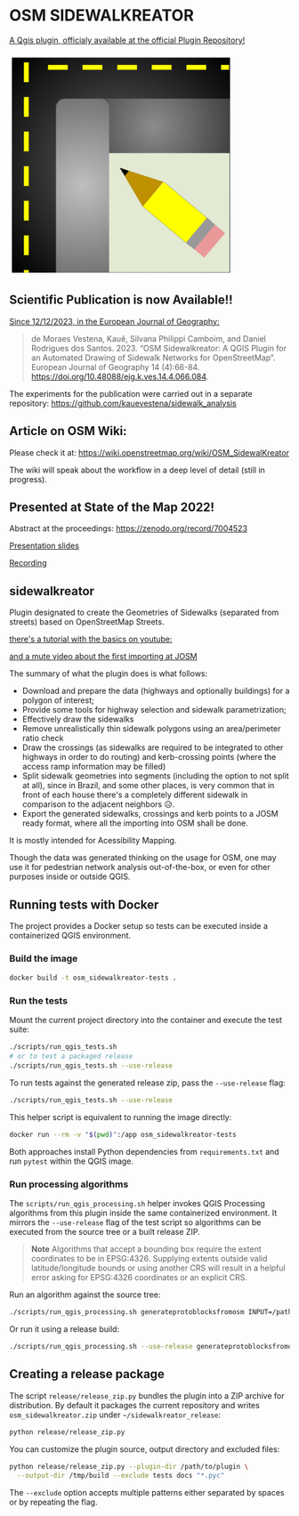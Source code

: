 # OSM SIDEWALKREATOR

[A Qgis plugin, officialy available at the official Plugin Repository!](https://plugins.qgis.org/plugins/osm_sidewalkreator/)


<img src="assets/logos/sidewalkreator_logo.png" alt="Image" width="400">


## Scientific Publication is now Available!!

[Since 12/12/2023, in the European Journal of Geography:](https://eurogeojournal.eu/index.php/egj/article/view/553)

> de Moraes Vestena, Kauê, Silvana Philippi Camboim, and Daniel Rodrigues dos Santos. 2023. “OSM Sidewalkreator: A QGIS Plugin for an Automated Drawing of Sidewalk Networks for OpenStreetMap”. European Journal of Geography 14 (4):66-84. https://doi.org/10.48088/ejg.k.ves.14.4.066.084.

The experiments for the publication were carried out in a separate repository: https://github.com/kauevestena/sidewalk_analysis

## Article on OSM Wiki:

Please check it at: https://wiki.openstreetmap.org/wiki/OSM_SidewalKreator 

The wiki will speak about the workflow in a deep level of detail (still in progress).

## Presented at State of the Map 2022!
Abstract at the proceedings: https://zenodo.org/record/7004523

[Presentation slides](https://rebrand.ly/kauevestena_sotm22) 

[Recording](https://www.youtube.com/watch?v=B--1ge42UHY)

## sidewalkreator
Plugin designated to create the Geometries of Sidewalks (separated from streets) based on OpenStreetMap Streets.


[there's a tutorial with the basics on youtube:](https://www.youtube.com/watch?v=jq-K3Ixx0IM)

[and a mute video about the first importing at JOSM](https://www.youtube.com/watch?v=Apqdb73lNvY)

The summary of what the plugin does is what follows:

  - Download and prepare the data (highways and optionally buildings) for a polygon of interest;
  - Provide some tools for highway selection and sidewalk parametrization;
  - Effectively draw the sidewalks
  - Remove unrealistically thin sidewalk polygons using an area/perimeter ratio check
  - Draw the crossings (as sidewalks are required to be integrated to other highways in order to do routing) and kerb-crossing points (where the access ramp information may be filled)
  - Split sidewalk geometries into segments (including the option to not split at all), since in Brazil, and some other places, is very common that in front of each house there's a completely different sidewalk in comparison to the adjacent neighbors 😥.
  - Export the generated sidewalks, crossings and kerb points to a JOSM ready format, where all the importing into OSM shall be done.

It is mostly intended for Acessibility Mapping.

Though the data was generated thinking on the usage for OSM, one may use it for pedestrian network analysis out-of-the-box, or even for other purposes inside or outside QGIS.

## Running tests with Docker

The project provides a Docker setup so tests can be executed inside a containerized QGIS environment.

### Build the image

```bash
docker build -t osm_sidewalkreator-tests .
```

### Run the tests

Mount the current project directory into the container and execute the test suite:

```bash
./scripts/run_qgis_tests.sh
# or to test a packaged release
./scripts/run_qgis_tests.sh --use-release
```

To run tests against the generated release zip, pass the `--use-release` flag:

```bash
./scripts/run_qgis_tests.sh --use-release
```

This helper script is equivalent to running the image directly:

```bash
docker run --rm -v "$(pwd)":/app osm_sidewalkreator-tests
```

Both approaches install Python dependencies from `requirements.txt` and run `pytest` within the QGIS image.

### Run processing algorithms

The `scripts/run_qgis_processing.sh` helper invokes QGIS Processing algorithms
from this plugin inside the same containerized environment. It mirrors the
`--use-release` flag of the test script so algorithms can be executed from the
source tree or a built release ZIP.

> **Note**
> Algorithms that accept a bounding box require the extent coordinates to be
> in EPSG:4326. Supplying extents outside valid latitude/longitude bounds or
> using another CRS will result in a helpful error asking for EPSG:4326
> coordinates or an explicit CRS.

Run an algorithm against the source tree:

```bash
./scripts/run_qgis_processing.sh generateprotoblocksfromosm INPUT=/path/to/input.geojson OUTPUT=/tmp/out.gpkg
```

Or run it using a release build:

```bash
./scripts/run_qgis_processing.sh --use-release generateprotoblocksfromosm INPUT=/path/to/input.geojson OUTPUT=/tmp/out.gpkg
```

## Creating a release package

The script `release/release_zip.py` bundles the plugin into a ZIP archive for distribution. By default it packages the current repository and writes `osm_sidewalkreator.zip` under `~/sidewalkreator_release`:

```bash
python release/release_zip.py
```

You can customize the plugin source, output directory and excluded files:

```bash
python release/release_zip.py --plugin-dir /path/to/plugin \
  --output-dir /tmp/build --exclude tests docs "*.pyc"
```

The `--exclude` option accepts multiple patterns either separated by spaces or by repeating the flag.
